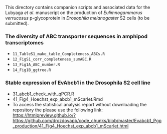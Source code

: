 This directory contains companion scripts and associated data for the Lubyaga *et al*. manuscript on the production of *Eulimnogammarus verrucosus* p-glycoprotein in *Drosophila melanogaster* S2 cells (to be submitted).



### The diversity of ABC transporter sequences in amphipod transcriptomes
  * `11_TableS1_make_table_Completeness_ABCs.R`
  * `12_FigS1_corr_completeness_sumABC.R`
  * `13_Fig1A_ABC_number.R`
  * `14_Fig1B_ggtree.R`


### Stable expression of EvAbcb1 in the Drosophila S2 cell line
  * 31_abcb1_check_with_qPCR.R
  * 41_Fig4_Hoechst_exp_abcb1_mScarlet.Rmd
  * To access the statistical analysis report without downloading the repository the please use the following link:
  https://htmlpreview.github.io/?https://github.com/drozdovapb/code_chunks/blob/master/Evabcb1_Pgp_production/41_Fig4_Hoechst_exp_abcb1_mScarlet.html